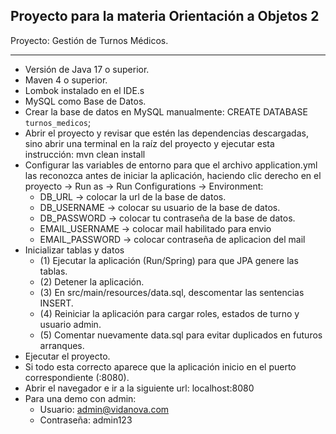 ## Proyecto para la materia Orientación a Objetos 2

Proyecto: Gestión de Turnos Médicos.
- - -
- Versión de Java 17 o superior.
- Maven 4 o superior.
- Lombok instalado en el IDE.s
- MySQL como Base de Datos.
- Crear la base de datos en MySQL manualmente: CREATE DATABASE `turnos_medicos`;
- Abrir el proyecto y revisar que estén las dependencias descargadas, sino abrir una terminal en la raíz del proyecto y ejecutar esta instrucción: mvn clean install
- Configurar las variables de entorno para que el archivo application.yml las reconozca antes de iniciar la aplicación, haciendo clic derecho en el proyecto -> Run as  -> Run Configurations -> Environment:
  + DB_URL -> colocar la url de la base de datos.
  + DB_USERNAME -> colocar su usuario de la base de datos.
  + DB_PASSWORD -> colocar tu contraseña de la base de datos.
  + EMAIL_USERNAME -> colocar mail habilitado para envio
  + EMAIL_PASSWORD -> colocar contraseña de aplicacion del mail
- Inicializar tablas y datos
  + (1) Ejecutar la aplicación (Run/Spring) para que JPA genere las tablas.
  + (2) Detener la aplicación.
  + (3) En src/main/resources/data.sql, descomentar las sentencias INSERT.
  + (4) Reiniciar la aplicación para cargar roles, estados de turno y usuario admin.
  + (5) Comentar nuevamente data.sql para evitar duplicados en futuros arranques.
- Ejecutar el proyecto.
- Si todo esta correcto aparece que la aplicación inicio en el puerto correspondiente (:8080).
- Abrir el navegador e ir a la siguiente url: localhost:8080
- Para una demo con admin:
    - Usuario: admin@vidanova.com
    - Contraseña: admin123
